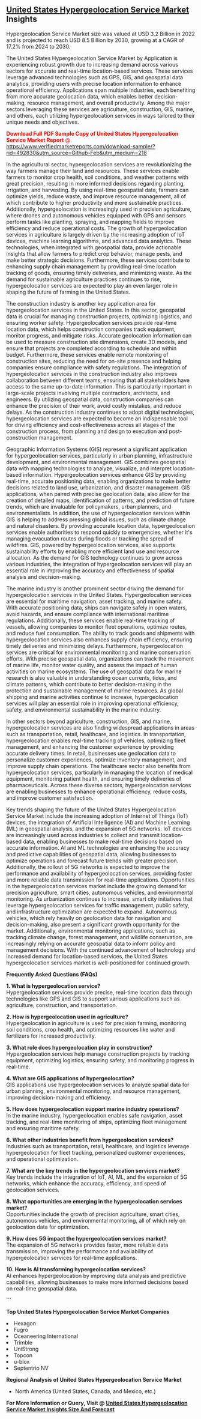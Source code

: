 <h2><a href="https://www.verifiedmarketreports.com/download-sample/?rid=492830&amp;utm_source=Github-Feb&amp;utm_medium=218" target="_blank">United States Hypergeolocation Service Market</a> Insights</h2><p>Hypergeolocation Service Market size was valued at USD 3.2 Billion in 2022 and is projected to reach USD 8.5 Billion by 2030, growing at a CAGR of 17.2% from 2024 to 2030.</p><p> <p>The United States Hypergeolocation Service Market by Application is experiencing robust growth due to increasing demand across various sectors for accurate and real-time location-based services. These services leverage advanced technologies such as GPS, GIS, and geospatial data analytics, providing users with precise location information to enhance operational efficiency. Applications span multiple industries, each benefiting from more accurate geolocation data, which enables better decision-making, resource management, and overall productivity. Among the major sectors leveraging these services are agriculture, construction, GIS, marine, and others, each utilizing hypergeolocation services in ways tailored to their unique needs and objectives. <p><span class=""><span style="color: #ff0000;"><strong>Download Full PDF Sample Copy of United States Hypergeolocation Service Market Report</strong> @ </span><a href="https://www.verifiedmarketreports.com/download-sample/?rid=492830&amp;utm_source=Github-Feb&amp;utm_medium=218" target="_blank">https://www.verifiedmarketreports.com/download-sample/?rid=492830&amp;utm_source=Github-Feb&amp;utm_medium=218</a></span></p></p> <p>In the agricultural sector, hypergeolocation services are revolutionizing the way farmers manage their land and resources. These services enable farmers to monitor crop health, soil conditions, and weather patterns with great precision, resulting in more informed decisions regarding planting, irrigation, and harvesting. By using real-time geospatial data, farmers can optimize yields, reduce waste, and improve resource management, all of which contribute to higher productivity and more sustainable practices. Additionally, hypergeolocation is increasingly used in precision agriculture, where drones and autonomous vehicles equipped with GPS and sensors perform tasks like planting, spraying, and mapping fields to improve efficiency and reduce operational costs. The growth of hypergeolocation services in agriculture is largely driven by the increasing adoption of IoT devices, machine learning algorithms, and advanced data analytics. These technologies, when integrated with geospatial data, provide actionable insights that allow farmers to predict crop behavior, manage pests, and make better strategic decisions. Furthermore, these services contribute to enhancing supply chain management by providing real-time location tracking of goods, ensuring timely deliveries, and minimizing waste. As the demand for sustainable agriculture practices continues to rise, hypergeolocation services are expected to play an even larger role in shaping the future of farming in the United States.</p> <p>The construction industry is another key application area for hypergeolocation services in the United States. In this sector, geospatial data is crucial for managing construction projects, optimizing logistics, and ensuring worker safety. Hypergeolocation services provide real-time location data, which helps construction companies track equipment, monitor progress, and mitigate risks. Accurate geolocation information can be used to measure construction site dimensions, create 3D models, and ensure that projects are completed according to schedule and within budget. Furthermore, these services enable remote monitoring of construction sites, reducing the need for on-site presence and helping companies ensure compliance with safety regulations. The integration of hypergeolocation services in the construction industry also improves collaboration between different teams, ensuring that all stakeholders have access to the same up-to-date information. This is particularly important in large-scale projects involving multiple contractors, architects, and engineers. By utilizing geospatial data, construction companies can enhance the precision of their work, avoid costly mistakes, and reduce delays. As the construction industry continues to adopt digital technologies, hypergeolocation services are expected to become an indispensable tool for driving efficiency and cost-effectiveness across all stages of the construction process, from planning and design to execution and post-construction management.</p> <p>Geographic Information Systems (GIS) represent a significant application for hypergeolocation services, particularly in urban planning, infrastructure development, and environmental management. GIS combines geospatial data with mapping technologies to analyze, visualize, and interpret location-based information. Hypergeolocation services enhance GIS by providing real-time, accurate positioning data, enabling organizations to make better decisions related to land use, urbanization, and disaster management. GIS applications, when paired with precise geolocation data, also allow for the creation of detailed maps, identification of patterns, and prediction of future trends, which are invaluable for policymakers, urban planners, and environmentalists. In addition, the use of hypergeolocation services within GIS is helping to address pressing global issues, such as climate change and natural disasters. By providing accurate location data, hypergeolocation services enable authorities to respond quickly to emergencies, whether it's managing evacuation routes during floods or tracking the spread of wildfires. GIS, powered by hypergeolocation services, also supports sustainability efforts by enabling more efficient land use and resource allocation. As the demand for GIS technology continues to grow across various industries, the integration of hypergeolocation services will play an essential role in improving the accuracy and effectiveness of spatial analysis and decision-making.</p> <p>The marine industry is another prominent sector driving the demand for hypergeolocation services in the United States. Hypergeolocation services are essential for maritime navigation, asset tracking, and marine safety. With accurate positioning data, ships can navigate safely in open waters, avoid hazards, and ensure compliance with international maritime regulations. Additionally, these services enable real-time tracking of vessels, allowing companies to monitor fleet operations, optimize routes, and reduce fuel consumption. The ability to track goods and shipments with hypergeolocation services also enhances supply chain efficiency, ensuring timely deliveries and minimizing delays. Furthermore, hypergeolocation services are critical for environmental monitoring and marine conservation efforts. With precise geospatial data, organizations can track the movement of marine life, monitor water quality, and assess the impact of human activities on marine ecosystems. The use of geospatial data for marine research is also valuable in understanding ocean currents, tides, and climate patterns, which contribute to better decision-making in the protection and sustainable management of marine resources. As global shipping and marine activities continue to increase, hypergeolocation services will play an essential role in improving operational efficiency, safety, and environmental sustainability in the marine industry.</p> <p>In other sectors beyond agriculture, construction, GIS, and marine, hypergeolocation services are also finding widespread applications in areas such as transportation, retail, healthcare, and logistics. In transportation, hypergeolocation enables real-time tracking of vehicles, optimizing fleet management, and enhancing the customer experience by providing accurate delivery times. In retail, businesses use geolocation data to personalize customer experiences, optimize inventory management, and improve supply chain operations. The healthcare sector also benefits from hypergeolocation services, particularly in managing the location of medical equipment, monitoring patient health, and ensuring timely deliveries of pharmaceuticals. Across these diverse sectors, hypergeolocation services are enabling businesses to enhance operational efficiency, reduce costs, and improve customer satisfaction.</p> <p>Key trends shaping the future of the United States Hypergeolocation Service Market include the increasing adoption of Internet of Things (IoT) devices, the integration of Artificial Intelligence (AI) and Machine Learning (ML) in geospatial analysis, and the expansion of 5G networks. IoT devices are increasingly used across industries to collect and transmit location-based data, enabling businesses to make real-time decisions based on accurate information. AI and ML technologies are enhancing the accuracy and predictive capabilities of geospatial data, allowing businesses to optimize operations and forecast future trends with greater precision. Additionally, the rollout of 5G networks is expected to improve the performance and availability of hypergeolocation services, providing faster and more reliable data transmission for real-time applications. Opportunities in the hypergeolocation services market include the growing demand for precision agriculture, smart cities, autonomous vehicles, and environmental monitoring. As urbanization continues to increase, smart city initiatives that leverage hypergeolocation services for traffic management, public safety, and infrastructure optimization are expected to expand. Autonomous vehicles, which rely heavily on geolocation data for navigation and decision-making, also present a significant growth opportunity for the market. Additionally, environmental monitoring applications, such as tracking climate change, forest management, and wildlife conservation, are increasingly relying on accurate geospatial data to inform policy and management decisions. With the continued advancement of technology and increased demand for location-based services, the United States hypergeolocation services market is well-positioned for continued growth.</p> <p><strong>Frequently Asked Questions (FAQs)</strong></p> <p><strong>1. What is hypergeolocation service?</strong> <br> Hypergeolocation services provide precise, real-time location data through technologies like GPS and GIS to support various applications such as agriculture, construction, and transportation.</p> <p><strong>2. How is hypergeolocation used in agriculture?</strong> <br> Hypergeolocation in agriculture is used for precision farming, monitoring soil conditions, crop health, and optimizing resources like water and fertilizers for increased productivity.</p> <p><strong>3. What role does hypergeolocation play in construction?</strong> <br> Hypergeolocation services help manage construction projects by tracking equipment, optimizing logistics, ensuring safety, and monitoring progress in real-time.</p> <p><strong>4. What are GIS applications of hypergeolocation?</strong> <br> GIS applications use hypergeolocation services to analyze spatial data for urban planning, environmental monitoring, and resource management, improving decision-making and efficiency.</p> <p><strong>5. How does hypergeolocation support marine industry operations?</strong> <br> In the marine industry, hypergeolocation enables safe navigation, asset tracking, and real-time monitoring of ships, optimizing fleet management and ensuring maritime safety.</p> <p><strong>6. What other industries benefit from hypergeolocation services?</strong> <br> Industries such as transportation, retail, healthcare, and logistics leverage hypergeolocation for fleet tracking, personalized customer experiences, and operational optimization.</p> <p><strong>7. What are the key trends in the hypergeolocation services market?</strong> <br> Key trends include the integration of IoT, AI, ML, and the expansion of 5G networks, which enhance the accuracy, efficiency, and speed of geolocation services.</p> <p><strong>8. What opportunities are emerging in the hypergeolocation services market?</strong> <br> Opportunities include the growth of precision agriculture, smart cities, autonomous vehicles, and environmental monitoring, all of which rely on geolocation data for optimization.</p> <p><strong>9. How does 5G impact the hypergeolocation services market?</strong> <br> The expansion of 5G networks provides faster, more reliable data transmission, improving the performance and availability of hypergeolocation services for real-time applications.</p> <p><strong>10. How is AI transforming hypergeolocation services?</strong> <br> AI enhances hypergeolocation by improving data analysis and predictive capabilities, allowing businesses to make more informed decisions based on real-time geospatial data.</p> ```</p><p><strong>Top United States Hypergeolocation Service Market Companies</strong></p><div data-test-id=""><p><li>Hexagon</li><li> Fugro</li><li> Oceaneering International</li><li> Trimble</li><li> UniStrong</li><li> Topcon</li><li> u-blox</li><li> Septentrio NV</li></p><div><strong>Regional Analysis of&nbsp;United States Hypergeolocation Service Market</strong></div><ul><li dir="ltr"><p dir="ltr">North America&nbsp;(United States, Canada, and Mexico, etc.)</p></li></ul><p><strong>For More Information or Query, Visit @&nbsp;</strong><strong><a href="https://www.verifiedmarketreports.com/product/hypergeolocation-service-market/?utm_source=Github-Feb&amp;utm_medium=218" target="_blank">United States Hypergeolocation Service Market Insights Size And Forecast</a></strong></p></div>
